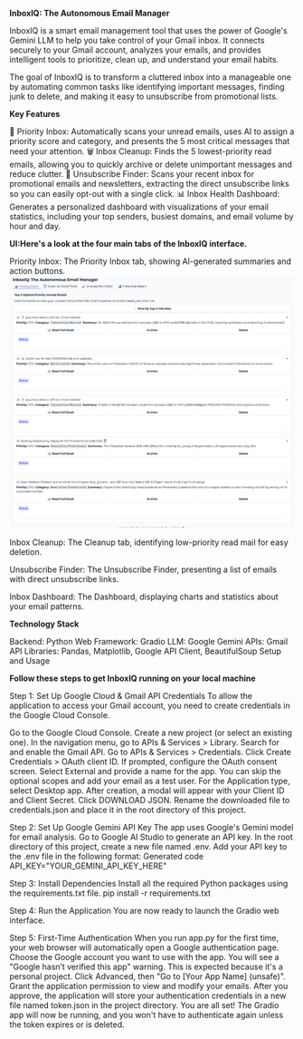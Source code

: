 **InboxIQ: The Autonomous Email Manager**

InboxIQ is a smart email management tool that uses the power of Google's Gemini LLM to help you take control of your Gmail inbox. It connects securely to your Gmail account, analyzes your emails, and provides intelligent tools to prioritize, clean up, and understand your email habits.

The goal of InboxIQ is to transform a cluttered inbox into a manageable one by automating common tasks like identifying important messages, finding junk to delete, and making it easy to unsubscribe from promotional lists.

**Key Features**

🎯 Priority Inbox: Automatically scans your unread emails, uses AI to assign a priority score and category, and presents the 5 most critical messages that need your attention.
🗑️ Inbox Cleanup: Finds the 5 lowest-priority read emails, allowing you to quickly archive or delete unimportant messages and reduce clutter.
🔎 Unsubscribe Finder: Scans your recent inbox for promotional emails and newsletters, extracting the direct unsubscribe links so you can easily opt-out with a single click.
📊 Inbox Health Dashboard: Generates a personalized dashboard with visualizations of your email statistics, including your top senders, busiest domains, and email volume by hour and day.

**UI:Here's a look at the four main tabs of the InboxIQ interface.**

Priority Inbox:
The Priority Inbox tab, showing AI-generated summaries and action buttons.
![Screen 1](InboxIQ_UI/Priority_Inbox_Section.png)

Inbox Cleanup:
The Cleanup tab, identifying low-priority read mail for easy deletion.


Unsubscribe Finder:	
The Unsubscribe Finder, presenting a list of emails with direct unsubscribe links.

Inbox Dashboard:
The Dashboard, displaying charts and statistics about your email patterns.

**Technology Stack**

Backend: Python
Web Framework: Gradio
LLM: Google Gemini
APIs: Gmail API
Libraries: Pandas, Matplotlib, Google API Client, BeautifulSoup
Setup and Usage

**Follow these steps to get InboxIQ running on your local machine**

Step 1: Set Up Google Cloud & Gmail API Credentials
To allow the application to access your Gmail account, you need to create credentials in the Google Cloud Console.

Go to the Google Cloud Console.
Create a new project (or select an existing one).
In the navigation menu, go to APIs & Services > Library.
Search for and enable the Gmail API.
Go to APIs & Services > Credentials.
Click Create Credentials > OAuth client ID.
If prompted, configure the OAuth consent screen. Select External and provide a name for the app. You can skip the optional scopes and add your email as a test user.
For the Application type, select Desktop app.
After creation, a modal will appear with your Client ID and Client Secret. Click DOWNLOAD JSON.
Rename the downloaded file to credentials.json and place it in the root directory of this project.

Step 2: Set Up Google Gemini API Key
The app uses Google's Gemini model for email analysis.
Go to Google AI Studio to generate an API key.
In the root directory of this project, create a new file named .env.
Add your API key to the .env file in the following format:
Generated code
API_KEY="YOUR_GEMINI_API_KEY_HERE"

Step 3: Install Dependencies
Install all the required Python packages using the requirements.txt file.
pip install -r requirements.txt

Step 4: Run the Application
You are now ready to launch the Gradio web interface.

Step 5: First-Time Authentication
When you run app.py for the first time, your web browser will automatically open a Google authentication page.
Choose the Google account you want to use with the app.
You will see a "Google hasn’t verified this app" warning. This is expected because it's a personal project. Click Advanced, then "Go to [Your App Name] (unsafe)".
Grant the application permission to view and modify your emails.
After you approve, the application will store your authentication credentials in a new file named token.json in the project directory.
You are all set! The Gradio app will now be running, and you won't have to authenticate again unless the token expires or is deleted.
